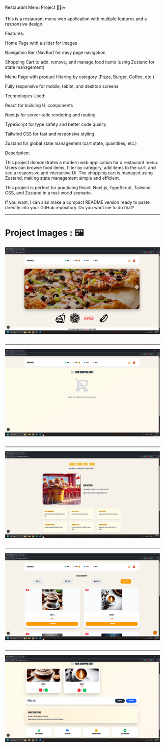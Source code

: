 Restaurant Menu Project 🍔🍕☕

This is a restaurant menu web application with multiple features and a responsive design.

Features:

Home Page with a slider for images

Navigation Bar (NavBar) for easy page navigation

Shopping Cart to add, remove, and manage food items (using Zustand for state management)

Menu Page with product filtering by category (Pizza, Burger, Coffee, etc.)

Fully responsive for mobile, tablet, and desktop screens

Technologies Used:

React for building UI components

Next.js for server-side rendering and routing

TypeScript for type safety and better code quality

Tailwind CSS for fast and responsive styling

Zustand for global state management (cart state, quantities, etc.)

Description:

This project demonstrates a modern web application for a restaurant menu. Users can browse food items, filter by category, add items to the cart, and see a responsive and interactive UI. The shopping cart is managed using Zustand, making state management simple and efficient.

This project is perfect for practicing React, Next.js, TypeScript, Tailwind CSS, and Zustand in a real-world scenario.

If you want, I can also make a compact README version ready to paste directly into your GitHub repository. Do you want me to do that?

<hr/>

<h1>Project Images : 🖼️</h1>
<img src = "/pic1.png" />
<br/>
<br/>
<hr>
<img src = "/pic2.png" />
<br/>
<br/>
<hr>
<img src = "/pic3.png" />
<br/>
<br/>
<hr>
<img src = "/pic4.png" />
<br/>
<br/>
<hr>
<img src = "/pic5.png" />
<br/>
<br/>
